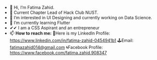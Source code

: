 - 👋 Hi, I’m Fatima Zahid.
- 🙌 Current Chapter Lead of Hack Club NUST.
- 👀 I’m interested in UI Designing and currently working on Data Science.
- 🌱 I’m currently learning Flutter 
- ✔✔ I am a CSS Aspirant and an entrepreneur
- 📫 **How to reach me:**
     🧨Here is my LinkedIn Profile:
            https://www.linkedin.com/in/fatima-zahid-0454941b1
     🕹Email:
            fatimazahid014@gmail.com
     🌀Facebook Profile:
            https://www.facebook.com/fatima.zahid.908347
     
 
<!---
fatimazahid014/fatimazahid014 is a ✨ special ✨ repository because its `README.md` (this file) appears on your GitHub profile.
You can click the Preview link to take a look at your changes.
--->
